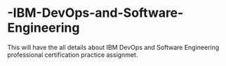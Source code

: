 # -IBM-DevOps-and-Software-Engineering
This will have the all details about  IBM DevOps and Software Engineering professional certification practice assignmet.
